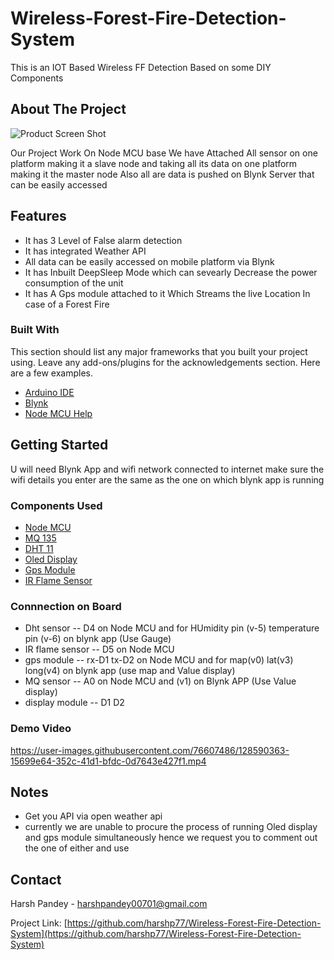 # Wireless-Forest-Fire-Detection-System
This is an IOT Based Wireless FF Detection Based on some DIY Components

## About The Project

![Product Screen Shot](https://user-images.githubusercontent.com/76607486/127271076-1ae858de-08d4-4c3e-91e1-d1f0a243c81e.jpg)

Our Project Work On Node MCU base We have Attached All sensor on one platform making it a slave node and taking all its data on one platform making it the master node
Also all are data is pushed on Blynk Server that can be easily accessed

## Features
* It has 3 Level of False alarm detection 
* It has integrated Weather API
* All data can be easily accessed on mobile platform via Blynk
* It has Inbuilt DeepSleep Mode which can sevearly Decrease the power consumption of the unit
* It has A Gps module attached to it Which Streams the live Location In case of a Forest Fire

### Built With

This section should list any major frameworks that you built your project using. Leave any add-ons/plugins for the acknowledgements section. Here are a few examples.
* [Arduino IDE](https://www.arduino.cc/en/software/)
* [Blynk](https://blynk.io/)
* [Node MCU Help](https://nodemcu.readthedocs.io/en/release/)

## Getting Started
U will need Blynk App and wifi network connected to internet make sure the wifi details you enter are the same as the one on which blynk app is running  


### Components Used
* [Node MCU](https://robu.in/product/nodemcu-cp2102-board/)
* [MQ 135](https://robu.in/product/mq-135-air-quality-gas-detector-sensor-module-for-arduino/)
* [DHT 11](https://robu.in/product/dht-11-digital-temperature-humidity-sensor/)
* [Oled Display](https://robu.in/product/1-3-inch-i2c-iic-oled-lcd-module-4pin-with-vcc-gnd-white/)
* [Gps Module](https://robu.in/product/ublox-neo-6m-gps-module/)
* [IR Flame Sensor](https://www.pcboard.ca/flame-sensor-module)


### Connnection on Board
* Dht sensor --  D4 on Node MCU and for HUmidity pin (v-5) temperature pin (v-6) on blynk app (Use Gauge)
* IR flame sensor -- D5 on Node MCU
* gps module -- rx-D1 tx-D2 on Node MCU  and for  map(v0)   lat(v3)  long(v4) on blynk app (use map and Value display)
* MQ  sensor -- A0 on Node MCU and  (v1) on Blynk APP (Use Value display)
* display module -- D1 D2

### Demo Video
https://user-images.githubusercontent.com/76607486/128590363-15699e64-352c-41d1-bfdc-0d7643e427f1.mp4

## Notes
* Get you API via open weather api
* currently we are unable to procure the process of running Oled display and gps module simultaneously hence we request you to comment out the one of either and use


## Contact

Harsh Pandey - harshpandey00701@gmail.com

Project Link: [https://github.com/harshp77/Wireless-Forest-Fire-Detection-System](https://github.com/harshp77/Wireless-Forest-Fire-Detection-System)
